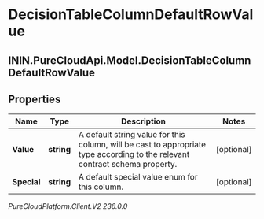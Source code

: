 # DecisionTableColumnDefaultRowValue

## ININ.PureCloudApi.Model.DecisionTableColumnDefaultRowValue

## Properties

|Name | Type | Description | Notes|
|------------ | ------------- | ------------- | -------------|
| **Value** | **string** | A default string value for this column, will be cast to appropriate type according to the relevant contract schema property. | [optional] |
| **Special** | **string** | A default special value enum for this column. | [optional] |



_PureCloudPlatform.Client.V2 236.0.0_
